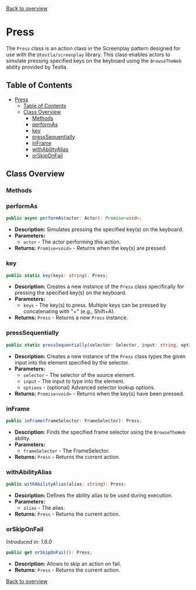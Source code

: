 [Back to overview](../../screenplay_elements.md)

# Press

The `Press` class is an action class in the Screenplay pattern designed for use with the `@testla/screenplay` library. This class enables actors to simulate pressing specified keys on the keyboard using the `BrowseTheWeb` ability provided by Testla.

## Table of Contents

- [Press](#press)
  - [Table of Contents](#table-of-contents)
  - [Class Overview](#class-overview)
    - [Methods](#methods)
    - [performAs](#performas)
    - [key](#key)
    - [pressSequentially](#presssequentially)
    - [inFrame](#inframe)
    - [withAbilityAlias](#withabilityalias)
    - [orSkipOnFail](#orskiponfail)

## Class Overview

### Methods

### performAs

```typescript
public async performAs(actor: Actor): Promise<void>;
```

- **Description:** Simulates pressing the specified key(s) on the keyboard.
- **Parameters:**
  - `actor` - The actor performing this action.
- **Returns:** `Promise<void>` - Returns when the key(s) are pressed.

### key

```typescript
public static key(keys: string): Press;
```

- **Description:** Creates a new instance of the `Press` class specifically for pressing the specified key(s) on the keyboard.
- **Parameters:**
  - `keys` - The key(s) to press. Multiple keys can be pressed by concatenating with "+" (e.g., Shift+A).
- **Returns:** `Press` - Returns a new `Press` instance.

### pressSequentially

```typescript
public static pressSequentially(selector: Selector, input: string, options?: SelectorOptions): Press;
```

- **Description:** Creates a new instance of the `Press` class types the given input into the element specified by the selector.
- **Parameters:**
  - `selector` - The selector of the source element.
  - `input` - The input to type into the element.
  - `options` - (optional) Advanced selector lookup options.
- **Returns:** `Promise<void>` - Returns when the key(s) have been pressed.

### inFrame

```typescript
public inFrame(frameSelector: FrameSelector): Press;
```

- **Description:** Finds the specified frame selector using the `BrowseTheWeb` ability.
- **Parameters:**
  - `frameSelector` - The FrameSelector.
- **Returns:** `Press` - Returns the current action.

### withAbilityAlias

```typescript
public withAbilityAlias(alias: string): Press;
```

- **Description:** Defines the ability alias to be used during execution.
- **Parameters:**
  - `alias` - The alias.
- **Returns:** `Press` - Returns the current action.

### orSkipOnFail

*Introduced in: 1.6.0*

```typescript
public get orSkipOnFail(): Press;
```

- **Description:** Allows to skip an action on fail.
- **Returns:** `Press` - Returns the current action.

[Back to overview](../../screenplay_elements.md)
